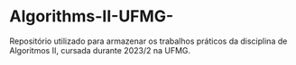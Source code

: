# Algorithms-II-UFMG-
Repositório utilizado para armazenar os trabalhos práticos da disciplina de Algoritmos II, cursada durante 2023/2 na UFMG.
